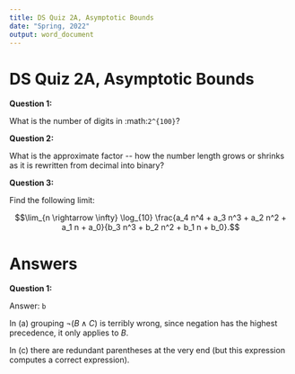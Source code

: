 ```yaml
---
title: DS Quiz 2A, Asymptotic Bounds
date: "Spring, 2022"
output: word_document
---
```



# DS Quiz 2A, Asymptotic Bounds

**Question 1:**

What is the number of digits in :math:`2^{100}`? 

**Question 2:** 

What is the approximate factor -- how the number length grows or shrinks as it is rewritten from decimal into binary?

**Question 3:**

Find the following limit: 

$$\lim_{n \rightarrow \infty} \log_{10} \frac{a_4 n^4 + a_3 n^3 + a_2 n^2 + a_1 n + a_0}{b_3 n^3 + b_2 n^2 + b_1 n + b_0}.$$




# Answers


**Question 1:** 

Answer: `b`  

In (a) grouping $\neg (B \wedge C)$ is terribly wrong, 
since negation has the highest precedence, it only applies to $B$.

In (c) there are redundant parentheses at the very end (but this expression computes a correct expression).



